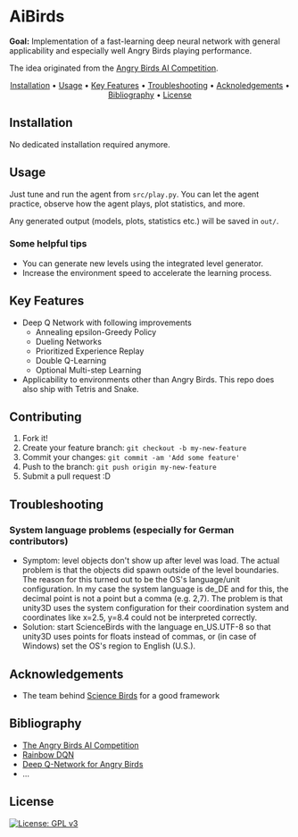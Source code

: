 # AiBirds
**Goal:** Implementation of a fast-learning deep neural network with general applicability and especially well Angry Birds playing performance.

The idea originated from the [Angry Birds AI Competition](http://aibirds.org/).

<p align="center">
  <a href="#installation">Installation</a> •
  <a href="#usage">Usage</a> •
  <a href="#key-features">Key Features</a> •
  <a href="#troubleshooting">Troubleshooting</a> •
  <a href="#acknoledgements">Acknoledgements</a> •
  <a href="#bibliography">Bibliography</a> •
  <a href="#license">License</a>
</p>

## Installation
No dedicated installation required anymore.


## Usage
Just tune and run the agent from `src/play.py`. You can let the agent practice, observe how the agent plays, plot statistics, and more.

Any generated output (models, plots, statistics etc.) will be saved in `out/`.

### Some helpful tips
* You can generate new levels using the integrated level generator.
* Increase the environment speed to accelerate the learning process.


## Key Features
* Deep Q Network with following improvements
	* Annealing epsilon-Greedy Policy
	* Dueling Networks
	* Prioritized Experience Replay
	* Double Q-Learning
	* Optional Multi-step Learning
* Applicability to environments other than Angry Birds. This repo does also ship with Tetris and Snake.


## Contributing
1. Fork it!
2. Create your feature branch: `git checkout -b my-new-feature`
3. Commit your changes: `git commit -am 'Add some feature'`
4. Push to the branch: `git push origin my-new-feature`
5. Submit a pull request :D

## Troubleshooting

### System language problems (especially for German contributors)
* Symptom: level objects don't show up after level was load. The actual problem is that the objects did spawn outside of the level boundaries. The reason for this turned out to be the OS's language/unit configuration. In my case the system language is de_DE and for this, the decimal point is not a point but a comma (e.g. 2,7). The problem is that unity3D uses the system configuration for their coordination system and coordinates like x=2.5, y=8.4 could not be interpreted correctly.
* Solution: start ScienceBirds with the language en_US.UTF-8 so that unity3D uses points for floats instead of commas, or (in case of Windows) set the OS's region to English (U.S.).


## Acknowledgements
+ The team behind [Science Birds](https://gitlab.com/aibirds/sciencebirdsframework) for a good framework

## Bibliography
* [The Angry Birds AI Competition](https://www.aaai.org/ojs/index.php/aimagazine/article/view/2588)
* [Rainbow DQN](https://arxiv.org/pdf/1710.02298.pdf)
* [Deep Q-Network for Angry Birds](https://arxiv.org/pdf/1910.01806.pdf)
* ...

## License
[![License: GPL v3](https://img.shields.io/badge/License-GPLv3-blue.svg)](https://www.gnu.org/licenses/gpl-3.0)
